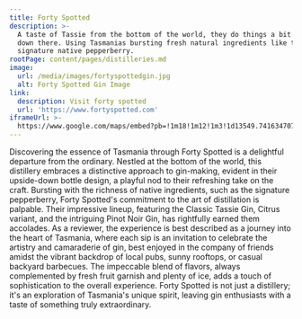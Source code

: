 ```yaml
---
title: Forty Spotted
description: >-
  A taste of Tassie from the bottom of the world, they do things a bit different
  down there. Using Tasmanias bursting fresh natural ingredients like their
  signature native pepperberry.
rootPage: content/pages/distilleries.md
image:
  url: /media/images/fortyspottedgin.jpg
  alt: Forty Spotted Gin Image
link:
  description: Visit forty spotted
  url: 'https://www.fortyspotted.com'
iframeUrl: >-
  https://www.google.com/maps/embed?pb=!1m18!1m12!1m3!1d13549.741634707932!2d147.3261484681018!3d-42.88351376842007!2m3!1f0!2f0!3f0!3m2!1i1024!2i768!4f13.1!3m3!1m2!1s0xaa6e758489afffff%3A0x443259427c4bd43f!2sGin(bar)%20by%20Forty%20Spotted!5e0!3m2!1sen!2sau!4v1702638723388!5m2!1sen!2sau
---
```


Discovering the essence of Tasmania through Forty Spotted is a delightful departure from the ordinary. Nestled at the bottom of the world, this distillery embraces a distinctive approach to gin-making, evident in their upside-down bottle design, a playful nod to their refreshing take on the craft. Bursting with the richness of native ingredients, such as the signature pepperberry, Forty Spotted's commitment to the art of distillation is palpable. Their impressive lineup, featuring the Classic Tassie Gin, Citrus variant, and the intriguing Pinot Noir Gin, has rightfully earned them accolades. As a reviewer, the experience is best described as a journey into the heart of Tasmania, where each sip is an invitation to celebrate the artistry and camaraderie of gin, best enjoyed in the company of friends amidst the vibrant backdrop of local pubs, sunny rooftops, or casual backyard barbecues. The impeccable blend of flavors, always complemented by fresh fruit garnish and plenty of ice, adds a touch of sophistication to the overall experience. Forty Spotted is not just a distillery; it's an exploration of Tasmania's unique spirit, leaving gin enthusiasts with a taste of something truly extraordinary.
